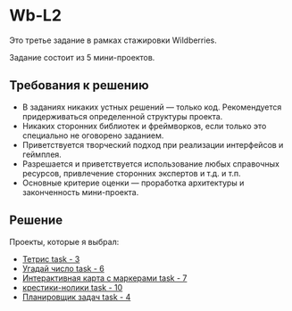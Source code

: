 # Wb-L2

Это третье задание в рамках стажировки Wildberries.

Задание состоит из 5 мини-проектов.

## Требования к решению

- В заданиях никаких устных решений — только код. Рекомендуется придерживаться определенной структуры проекта.
- Никаких сторонних библиотек и фреймворков, если только это специально не оговорено заданием.
- Приветствуется творческий подход при реализации интерфейсов и геймплея.
- Разрешается и приветствуется использование любых справочных ресурсов, привлечение сторонних экспертов и т.д. и т.п.
- Основные критерие оценки — проработка архитектуры и законченность мини-проекта.

## Решение

Проекты, которые я выбрал:
- [Тетрис task - 3](https://github.com/Nafikov20/wb-l2/tree/main/Task%20-%203.1)
- [Угадай число task - 6](https://github.com/Nafikov20/wb-l2/tree/main/Task%20-%206)
- [Интерактивная карта с маркерами task - 7](https://github.com/Nafikov20/wb-l2/tree/main/Task%20-%207)
- [крестики-нолики task - 10](https://github.com/Nafikov20/wb-l2/tree/main/Task%20-%2010)
- [Планировщик задач task - 4](https://github.com/Nafikov20/wb-l2/tree/main/Task%20-%204)
